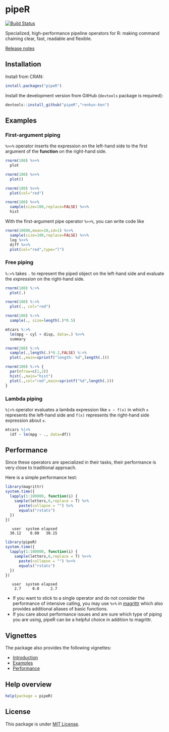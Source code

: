 

# pipeR

[![Build Status](https://travis-ci.org/renkun-ken/pipeR.png?branch=master)](https://travis-ci.org/renkun-ken/pipeR)

Specialized, high-performance pipeline operators for R: making command chaining clear, fast, readable and flexible.

[Release notes](https://github.com/renkun-ken/pipeR/releases)

## Installation

Install from CRAN:

```r
install.packages("pipeR")
```

Install the development version from GitHub (`devtools` package is required):

```r
devtools::install_github("pipeR","renkun-ken")
```

## Examples

### First-argument piping

`%>>%` operator inserts the expression on the left-hand side to the first argument of the **function** on the right-hand side.

```r
rnorm(100) %>>% 
  plot

rnorm(100) %>>% 
  plot()

rnorm(100) %>>% 
  plot(col="red")

rnorm(100) %>>% 
  sample(size=100,replace=FALSE) %>>% 
  hist
```

With the first-argument pipe operator `%>>%`, you can write code like

```r
rnorm(10000,mean=10,sd=1) %>>%
  sample(size=100,replace=FALSE) %>>%
  log %>>%
  diff %>>%
  plot(col="red",type="l")
```

### Free piping

`%:>%` takes `.` to represent the piped object on the left-hand side and evaluate the *expression* on the right-hand side.

```r
rnorm(100) %:>% 
  plot(.)

rnorm(100) %:>% 
  plot(., col="red")

rnorm(100) %:>% 
  sample(., size=length(.)*0.5)

mtcars %:>% 
  lm(mpg ~ cyl + disp, data=.) %>>% 
  summary

rnorm(100) %:>% 
  sample(.,length(.)*0.2,FALSE) %:>% 
  plot(.,main=sprintf("length: %d",length(.)))

rnorm(100) %:>% {
  par(mfrow=c(1,2))
  hist(.,main="hist")
  plot(.,col="red",main=sprintf("%d",length(.)))
}
```

### Lambda piping

`%|>%` operator evaluates a lambda expression like `x ~ f(x)` in which `x` represents the left-hand side and `f(x)` represents the right-hand side expression about `x`.

```r
mtcars %|>%
  (df ~ lm(mpg ~ ., data=df))
```

## Performance

Since these operators are specialized in their tasks, their performance is very close to traditional approach. 

Here is a simple performance test:


```r
library(magrittr)
system.time({
  lapply(1:100000, function(i) {
    sample(letters,6,replace = T) %>%
      paste(collapse = "") %>%
      equals("rstats")
  })
})
```

```
   user  system elapsed 
  30.12    0.00   30.15 
```


```r
library(pipeR)
system.time({
  lapply(1:100000, function(i) {
    sample(letters,6,replace = T) %>>%
      paste(collapse = "") %>>%
      equals("rstats")
  })
})
```

```
   user  system elapsed 
    2.7     0.0     2.7 
```

- If you want to stick to a single operator and do not consider the performance of intensive calling, you may use `%>%` in [magrittr](https://github.com/smbache/magrittr) which also provides additional aliases of basic functions. 
- If you care about performance issues and are sure which type of piping you are using, pipeR can be a helpful choice in addition to magrittr.

## Vignettes

The package also provides the following vignettes:

- [Introduction](http://cran.r-project.org/web/packages/pipeR/vignettes/Introduction.html)
- [Examples](http://cran.r-project.org/web/packages/pipeR/vignettes/Examples.html)
- [Performance](http://cran.r-project.org/web/packages/pipeR/vignettes/Performance.html)


## Help overview

```r
help(package = pipeR)
```

## License

This package is under [MIT License](http://opensource.org/licenses/MIT).
